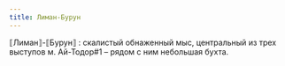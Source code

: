 ```yaml
---
title: Лиман-Бурун
---
```


⟦Лиман⟧-⟦Бурун⟧
: скалистый обнаженный мыс, центральный из трех выступов м. Ай-Тодор#1 – рядом с ним небольшая бухта.
